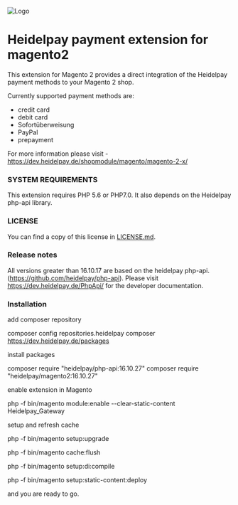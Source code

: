 ![Logo](https://dev.heidelpay.de/devHeidelpay_400_180.jpg)

# Heidelpay payment extension for magento2

This extension for Magento 2 provides a direct integration of the Heidelpay payment methods to your Magento 2 shop. 

Currently supported payment methods are:
* credit card
* debit card
* Sofortüberweisung
* PayPal
* prepayment

For more information please visit - https://dev.heidelpay.de/shopmodule/magento/magento-2-x/

### SYSTEM REQUIREMENTS

This extension requires PHP 5.6 or PHP7.0. 
It also depends on the Heidelpay php-api library.   

### LICENSE

You can find a copy of this license in [LICENSE.md](LICENSE.md).

### Release notes

All versions greater than 16.10.17 are based on the heidelpay php-api. (https://github.com/heidelpay/php-api). Please visit https://dev.heidelpay.de/PhpApi/ for the developer documentation.

### Installation

add composer repository

composer config repositories.heidelpay composer https://dev.heidelpay.de/packages

install packages

composer  require "heidelpay/php-api:16.10.27"
composer  require "heidelpay/magento2:16.10.27"

enable extension in Magento

php -f bin/magento module:enable --clear-static-content Heidelpay_Gateway


setup and refresh cache

php -f bin/magento setup:upgrade

php -f bin/magento cache:flush

php -f bin/magento setup:di:compile
 
php -f bin/magento setup:static-content:deploy 

and you are ready to go.

